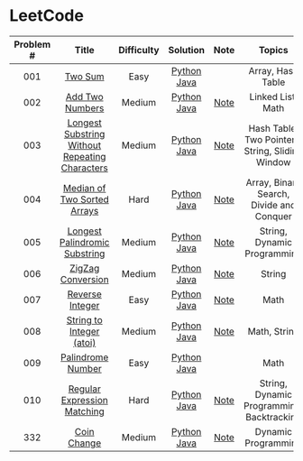 # LeetCode
| Problem # | Title | Difficulty | Solution | Note |Topics |
|:--------:|:------:|:---------:|:------:|:----:|:-----:|
|001|[Two Sum](https://leetcode.com/problems/two-sum/)| Easy|[Python](https://github.com/czahie/LeetCode/blob/master/001%20Two%20Sum/two_sum.py) [Java](https://github.com/czahie/LeetCode/blob/master/001%20Two%20Sum/TwoSum.java)| |Array, Hash Table|
|002|[Add Two Numbers](https://leetcode.com/problems/add-two-numbers/)|Medium|[Python](https://github.com/czahie/LeetCode/blob/master/002%20Add%20Two%20Numbers/add_two_numbers.py) [Java](https://github.com/czahie/LeetCode/blob/master/002%20Add%20Two%20Numbers/addTwoNumbers.java)|[Note](https://github.com/czahie/LeetCode/tree/master/002%20Add%20Two%20Numbers)|Linked List, Math|
|003|[Longest Substring Without Repeating Characters](https://leetcode.com/problems/longest-substring-without-repeating-characters/)|Medium|[Python](https://github.com/czahie/LeetCode/blob/master/003%20Longest%20Substring%20Without%20Repeating%20Characters/longest_substring_without_repeating_chars.py) [Java](https://github.com/czahie/LeetCode/blob/master/003%20Longest%20Substring%20Without%20Repeating%20Characters/SolutionAfter4Days.java)|[Note](https://github.com/czahie/LeetCode/tree/master/003%20Longest%20Substring%20Without%20Repeating%20Characters)|Hash Table, Two Pointers, String, Sliding Window|
|004|[Median of Two Sorted Arrays](https://leetcode.com/problems/median-of-two-sorted-arrays/)|Hard|[Python](https://github.com/czahie/LeetCode/blob/master/004%20Median%20of%20Two%20Sorted%20Arrays/median_of_two_sorted_arrays.py) [Java](https://github.com/czahie/LeetCode/blob/master/004%20Median%20of%20Two%20Sorted%20Arrays/MedianOfTwoSortedArray.java)| [Note](https://github.com/czahie/LeetCode/tree/master/004%20Median%20of%20Two%20Sorted%20Arrays)| Array, Binary Search, Divide and Conquer|
|005|[Longest Palindromic Substring](https://leetcode.com/problems/longest-palindromic-substring/)|Medium|[Python](https://github.com/czahie/LeetCode/blob/master/005%20Longest%20Palindromic%20Substring/longest_palindromic_substring.py) [Java](https://github.com/czahie/LeetCode/blob/master/005%20Longest%20Palindromic%20Substring/LongestPalindromicSubstring.java)|[Note](https://github.com/czahie/LeetCode/tree/master/005%20Longest%20Palindromic%20Substring)|String, Dynamic Programming|
|006|[ZigZag Conversion](https://leetcode.com/problems/zigzag-conversion/)|Medium|[Python](https://github.com/czahie/LeetCode/blob/master/006%20ZigZag%20Conversion/zig_zag_conversion_sort_by_row.py) [Java](https://github.com/czahie/LeetCode/blob/master/006%20ZigZag%20Conversion/ZigZagCoversion_SortByRow_ArrayList.java)|[Note](https://github.com/czahie/LeetCode/tree/master/006%20ZigZag%20Conversion)|String|
|007|[Reverse Integer](https://leetcode.com/problems/reverse-integer/)|Easy|[Python](https://github.com/czahie/LeetCode/blob/master/007%20Reverse%20Integer/reverse_integer.py) [Java](https://github.com/czahie/LeetCode/blob/master/007%20Reverse%20Integer/ReverseInteger.java)|[Note](https://github.com/czahie/LeetCode/tree/master/007%20Reverse%20Integer)|Math
|008|[String to Integer (atoi)](https://leetcode.com/problems/string-to-integer-atoi/)|Medium|[Python](https://github.com/czahie/LeetCode/blob/master/008%20String%20to%20Integer%20(atoi)/string_to_integer.py) [Java](https://github.com/czahie/LeetCode/tree/master/008%20String%20to%20Integer%20(atoi))|[Note](https://github.com/czahie/LeetCode/tree/master/008%20String%20to%20Integer%20(atoi))|Math, String|
|009|[Palindrome Number](https://leetcode.com/problems/palindrome-number/)|Easy|[Python](https://github.com/czahie/LeetCode/blob/master/009%20Panlidrome%20Number/palindrome_number.py) [Java](https://github.com/czahie/LeetCode/blob/master/009%20Panlidrome%20Number/PalindromeNumber.java)||Math|
|010|[Regular Expression Matching](https://leetcode.com/problems/regular-expression-matching/)|Hard|[Python](https://github.com/czahie/LeetCode/blob/master/010%20Regular%20Expression%20Matching/regular_expression_matching_dp.py) [Java](https://github.com/czahie/LeetCode/blob/master/010%20Regular%20Expression%20Matching/RegularExpressionMatching_DP.java)|[Note](https://github.com/czahie/LeetCode/tree/master/010%20Regular%20Expression%20Matching)|String, Dynamic Programming, Backtracking|
|332|[Coin Change](https://leetcode.com/problems/coin-change/)|Medium|[Python](https://github.com/czahie/LeetCode/blob/master/322%20Coin%20Change/coin_change.py) [Java](https://github.com/czahie/LeetCode/blob/master/322%20Coin%20Change/CoinChange.java)|[Note](https://github.com/czahie/LeetCode/tree/master/322%20Coin%20Change)|Dynamic Programming|
